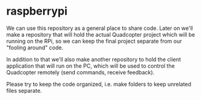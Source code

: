 raspberrypi
===========

We can use this repository as a general place to share code. Later on we'll make a repository that will hold the actual Quadcopter project which will be running on the RPi, so we can keep the final project separate from our "fooling around" code.

In addition to that we'll also make another repository to hold the client application that will run on the PC, which will be used to control the Quadcopter remotely (send commands, receive feedback).

Please try to keep the code organized, i.e. make folders to keep unrelated files separate.

